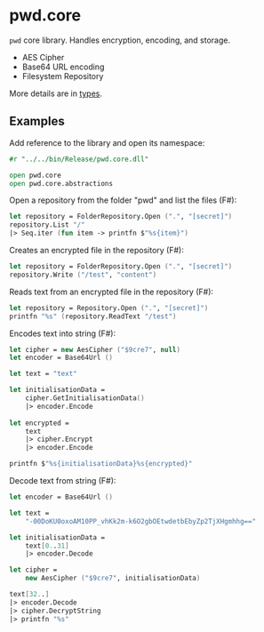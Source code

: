 ﻿# pwd.core

`pwd` core library. Handles encryption, encoding, and storage. 

- AES Cipher
- Base64 URL encoding
- Filesystem Repository

More details are in [types](<types.md>).

## Examples

Add reference to the library and open its namespace:

```fsharp
#r "../../bin/Release/pwd.core.dll"

open pwd.core
open pwd.core.abstractions
```

Open a repository from the folder "pwd" and list the files (F#):

```fsharp
let repository = FolderRepository.Open (".", "[secret]")
repository.List "/" 
|> Seq.iter (fun item -> printfn $"%s{item}")
```

Creates an encrypted file in the repository (F#):

```fsharp
let repository = FolderRepository.Open (".", "[secret]")
repository.Write ("/test", "content") 
```

Reads text from an encrypted file in the repository (F#):

```fsharp
let repository = Repository.Open (".", "[secret]")
printfn "%s" (repository.ReadText "/test")
```

Encodes text into string (F#):

```fsharp
let cipher = new AesCipher ("$9cre7", null)
let encoder = Base64Url ()

let text = "text"

let initialisationData =
    cipher.GetInitialisationData()
    |> encoder.Encode
    
let encrypted =
    text
    |> cipher.Encrypt
    |> encoder.Encode

printfn $"%s{initialisationData}%s{encrypted}"
```

Decode text from string (F#):

```fsharp
let encoder = Base64Url ()

let text =
    "-00DoKU0oxoAM10PP_vhKk2m-k6O2gbOEtwdetbEbyZp2TjXHgmhhg=="

let initialisationData =
    text[0..31]
    |> encoder.Decode

let cipher =
    new AesCipher ("$9cre7", initialisationData)

text[32..]
|> encoder.Decode
|> cipher.DecryptString
|> printfn "%s"
```
